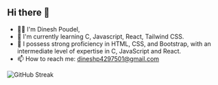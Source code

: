 ## Hi there 👋<br>
- 🙋🏾 I'm Dinesh Poudel, <br>
- 🌱 I'm currently learning C, Javascript, React, Tailwind CSS. <br>
- 🔭 I possess strong proficiency in HTML, CSS, and Bootstrap, with an intermediate level of expertise in C, JavaScript and React.
- 📫 How to reach me: dineshp4297501@gmail.com <br>

![GitHub Streak](https://streak-stats.demolab.com/?user=dineshpoudel&theme=radical)

<!--
**dinesh13p/dinesh13p** is a ✨ _special_ ✨ repository because its `README.md` (this file) appears on your GitHub profile.

Here are some ideas to get you started:

- 🔭 I’m currently working on ...
- 🌱 I’m currently learning ...
- 👯 I’m looking to collaborate on ...
- 🤔 I’m looking for help with ...
- 💬 Ask me about ...
- 📫 How to reach me: ...
- 😄 Pronouns: ...
- ⚡ Fun fact: ...
-->
